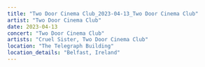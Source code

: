 ```yaml
---
title: "Two Door Cinema Club_2023-04-13_Two Door Cinema Club"
artist: "Two Door Cinema Club"
date: 2023-04-13
concert: "Two Door Cinema Club"
artists: "Cruel Sister, Two Door Cinema Club"
location: "The Telegraph Building"
location_details: "Belfast, Ireland"
---
```

